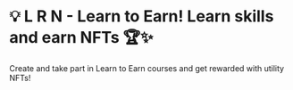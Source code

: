 # 💡 L R N - Learn to Earn! Learn skills and earn NFTs 🏆✨

Create and take part in Learn to Earn courses and get rewarded with utility NFTs!
